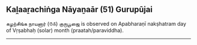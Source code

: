 ## Kaḽaaṟachiṅga Nāyaṉaār (51) Gurupūjai
கழற்சிங்க நாயனார் (௫௧) குருபூஜை is observed on Apabharaṇī nakṣhatram day of Vṛṣabhaḥ (solar) month (praatah/paraviddha).



---

